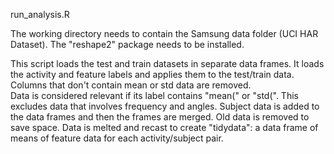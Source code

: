 run_analysis.R

The working directory needs to contain the Samsung data folder (UCI HAR Dataset).
The "reshape2" package needs to be installed.

This script loads the test and train datasets in separate data frames.
It loads the activity and feature labels and applies them to the test/train data.
Columns that don't contain mean or std data are removed.  
Data is considered relevant if its label contains "mean(" or "std(".
This excludes data that involves frequency and angles.
Subject data is added to the data frames and then the frames are merged.
Old data is removed to save space.
Data is melted and recast to create "tidydata":
a data frame of means of feature data for each activity/subject pair.

